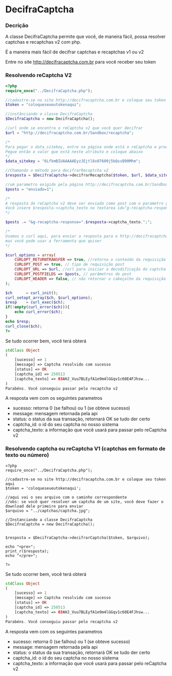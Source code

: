 # DecifraCaptcha

### Decrição
A classe DecifraCaptcha permite que você, de maneira fácil, possa resolver captchas e recaptchas v2 com php.

É a maneira mais fácil de decifrar captchas e recaptchas v1 ou v2

Entre no site http://decifracaptcha.com.br para você receber seu token

### Resolvendo reCaptcha V2
```php
<?php 
require_once("../DecifraCaptcha.php");

//cadastre-se no site http://decifracaptcha.com.br e coloque seu token aqui
$token = "coloqueseueutokenaqui"; 

//instânciando a classe DecifraCaptcha
$DecifraCaptcha = new DecifraCaptcha();  

//url onde se encontra o reCaptcha v2 que você quer decifrar
$url = "http://decifracaptcha.com.br/Sandbox/recaptcha"; 

/* 
Para pegar o data_sitekey, entre na página onde está o reCaptcha e procure por "data_sitekey". 
Pegue então o valor que está neste atributo e coloque abaixo
*/
$data_sitekey = "6LfkmBIUAAAAAEyzJEjtl8x07609j5bQssB90Mhm"; 

//Chamando o método para decifrarRecaptcha v2
$resposta = $DecifraCaptcha->decifrarRecaptcha($token, $url, $data_sitekey);

//um parametro exigido pela página http://decifracaptcha.com.br/Sandbox/recaptcha para validar o captcha
$posts = "enviado=1"; 

/*	
A resposta do reCaptcha v2 deve ser enviada como post com o parametro g-recaptcha-response
Você insere $resposta->captcha_texto no textarea id="g-recaptcha-response" ou envia este parametro como post
*/

$posts .= "&g-recaptcha-response=".$resposta->captcha_texto.";"; 

/*	
Usamos o curl aqui, para enviar a resposta para o http://decifracaptcha.com.br/Sandbox/recaptcha
mas você pode usar a ferramenta que quiser
*/

$curl_options = array(
    CURLOPT_RETURNTRANSFER => true, //retorna o conteúdo da requisição via curl
    CURLOPT_POST => true, // tipo de requisição post
    CURLOPT_URL => $url, //url para iniciar a decodificação do captcha
    CURLOPT_POSTFIELDS => $posts, // parâmetros do post
    CURLOPT_HEADER => false, // não retornar o cabeçalho da requisição
);

$ch      = curl_init();
curl_setopt_array($ch, $curl_options);
$resp    = curl_exec($ch);
if(!empty(curl_error($ch))){
	echo curl_error($ch);
}
echo $resp;
curl_close($ch);
?>
```

Se tudo ocorrer bem, você terá obterá

```php
stdClass Object
(
    [sucesso] => 1
    [message] => Captcha resolvido com sucesso
    [status] => OK
    [captcha_id] => 250513
    [captcha_texto] => 03AHJ_Vuu7BLEyfA1e9m4lGGqv1c60E4FJhsw...
)
Parabéns. Você conseguiu passar pelo recaptcha v2
```
A resposta vem com os seguintes parametros
* sucesso: retorna 0 (se falhou) ou 1 (se obteve sucesso)
* message: mensagem retornada pela api
* status: o status da sua transação, retornará OK se tudo der certo
* captcha_id: o id do seu captcha no nosso sistema
* captcha_texto: a informação que você usará para passar pelo reCaptcha v2

### Resolvendo captcha ou reCaptcha V1 (captchas em formato de texto ou número)
```
<?php 
require_once("../DecifraCaptcha.php");

//cadastre-se no site http://decifracaptcha.com.br e coloque seu token aqui
$token = 'coloqueseueutokenaqui'; 

//aqui vai o seu arquivo com o caminho correspondente
//obs: se você quer resolver um captcha de um site, você deve fazer o download dele primeiro para enviar
$arquivo = "../captchas/captcha.jpg"; 

//Instanciando a classe DecifraCaptcha
$DecifraCaptcha = new DecifraCaptcha();


$resposta = $DecifraCaptcha->decifrarCaptcha($token, $arquivo);

echo "<pre>";
print_r($resposta);
echo "</pre>";

?>
```
Se tudo ocorrer bem, você terá obterá

```php
stdClass Object
(
    [sucesso] => 1
    [message] => Captcha resolvido com sucesso
    [status] => OK
    [captcha_id] => 250513
    [captcha_texto] => 03AHJ_Vuu7BLEyfA1e9m4lGGqv1c60E4FJhsw...
)
Parabéns. Você conseguiu passar pelo recaptcha v2
```
A resposta vem com os seguintes parametros
* sucesso: retorna 0 (se falhou) ou 1 (se obteve sucesso)
* message: mensagem retornada pela api
* status: o status da sua transação, retornará OK se tudo der certo
* captcha_id: o id do seu captcha no nosso sistema
* captcha_texto: a informação que você usará para passar pelo reCaptcha v2
